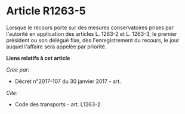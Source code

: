 # Article R1263-5

Lorsque le recours porte sur des mesures conservatoires prises par l'autorité en application des articles L. 1263-2 et L.
1263-3, le premier président ou son délégué fixe, dès l'enregistrement du recours, le jour auquel l'affaire sera appelée par
priorité.

**Liens relatifs à cet article**

_Créé par_:

  - Décret n°2017-107 du 30 janvier 2017 - art.

_Cite_:

  - Code des transports - art. L1263-2
